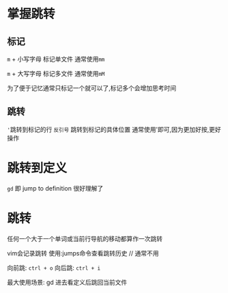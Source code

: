 # 掌握跳转

## 标记
`m` + 小写字母 标记单文件 通常使用`mm`

`m` + 大写字母 标记多文件 通常使用`mM`

为了便于记忆通常只标记一个就可以了,标记多个会增加思考时间

## 跳转
`'`跳转到标记的行
`反引号` 跳转到标记的具体位置
通常使用'即可,因为更加好按,更好操作

# 跳转到定义

`gd` 即 jump to definition
很好理解了

# 跳转
任何一个大于一个单词或当前行导航的移动都算作一次跳转

vim会记录跳转
使用:jumps命令查看跳转历史 // 通常不用

向前跳: `ctrl + o`
向后跳: `ctrl + i`

最大使用场景: gd 进去看定义后跳回当前文件